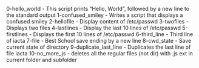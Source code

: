 0-hello_world	-	This script prints “Hello, World”, followed by a new line to the standard output
1-confused_smiley	-	Writes a script that displays a confused smiley
2-hellofile	-	Display content of /etc/passwd
3-twofiles	-	Displays two files
4-lastlines	-	Display the last 10 lines of /etc/passwd
5-firstlines	-	Displays the first 10 lines of /etc/passwd
6-third_line	-	Third line of iacta
7-file	-	Best School save ending by a new line
8-cwd_state	-	Save current state of directory
9-duplicate_last_line	-	Duplicates the last line of file iacta
10-no_more_js	-	deletes all the regular files (not dir) with .js ext in current folder and subfolder
